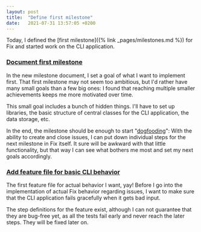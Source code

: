 ```yaml
---
layout: post
title:  "Define first milestone"
date:   2021-07-31 13:57:05 +0200
---
```


Today, I defined the [first milestone]({% link _pages/milestones.md %}) for Fix and started work on the CLI application.

### [Document first milestone](https://github.com/arnemertz/fix/commit/18916d2cc360a3617d6adf97956827c690de826d)

In the new milestone document, I set a goal of what I want to implement first.
That first milestone may not seem too ambitious, but I'd rather have many small goals than a few big ones: I found that reaching multiple smaller achievements keeps me more motivated over time.

This small goal includes a bunch of hidden things. I'll have to set up libraries, the basic structure of central classes for the CLI application, the data storage, etc.

In the end, the milestone should be enough to start "[dogfooding](https://en.wikipedia.org/wiki/Eating_your_own_dog_food)": With the ability to create and close issues, I can put down individual steps for the next milestone in Fix itself. It sure will be awkward with that little functionality, but that way I can see what bothers me most and set my next goals accordingly.


### [Add feature file for basic CLI behavior](https://github.com/arnemertz/fix/commit/5044cf73abbb5229e7df9d3c8845a6c3f9f29177)

The first feature file for actual behavior I want, yay! Before I go into the implementation of actual Fix behavior regarding issues, I want to make sure that the CLI application fails gracefully when it gets bad input.

The step definitions for the feature exist, although I can not guarantee that they are bug-free yet, as all the tests fail early and never reach the later steps. They will be fixed later on. 

